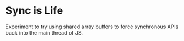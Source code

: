 # Sync is Life

Experiment to try using shared array buffers to force synchronous APIs back into the main thread of JS.
